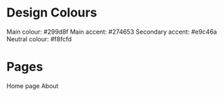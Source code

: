 # Design Colours

Main colour: #299d8f
Main accent: #274653
Secondary accent: #e9c46a
Neutral colour: #f8fcfd

# Pages

Home page
About
